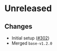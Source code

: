 # Unreleased

## Changes
- Initial setup ([\#302](https://github.com/forbole/big-dipper-2.0-cosmos/issues/302))
- Merged `base-v1.2.0`
